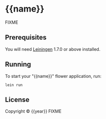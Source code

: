 # {{name}}

FIXME

## Prerequisites

You will need [Leiningen][1] 1.7.0 or above installed.

[1]: https://github.com/technomancy/leiningen

## Running

To start your "{{name}}" flower application, run:

    lein run

## License

Copyright © {{year}} FIXME
